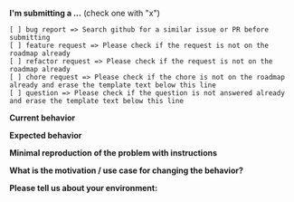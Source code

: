 **I'm submitting a ...**  (check one with "x")
```
[ ] bug report => Search github for a similar issue or PR before submitting
[ ] feature request => Please check if the request is not on the roadmap already
[ ] refactor request => Please check if the request is not on the roadmap already
[ ] chore request => Please check if the chore is not on the roadmap already and erase the template text below this line
[ ] question => Please check if the question is not answered already and erase the template text below this line
```

**Current behavior**
<!-- Describe how the bug manifests. -->

**Expected behavior**
<!-- Describe what the behavior would be without the bug. -->

**Minimal reproduction of the problem with instructions**
<!--
If the current behavior is a bug or you can illustrate your feature request better with an example,
please provide the *STEPS TO REPRODUCE* and if possible screenshots.
-->

**What is the motivation / use case for changing the behavior?**
<!-- Describe the motivation or the concrete use case -->

**Please tell us about your environment:**
<!-- Operating system, IDE, package manager, HTTP server, ... -->

